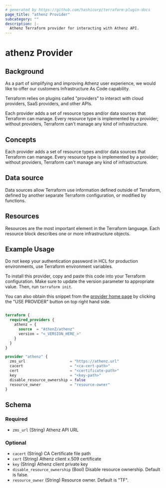 ```yaml
---
# generated by https://github.com/hashicorp/terraform-plugin-docs
page_title: "athenz Provider"
subcategory: ""
description: |-
  Athenz Terraform provider for interacting with Athenz API.
---
```


# athenz Provider

## Background

As a part of simplifying and improving Athenz user experience, we would like to offer our customers Infrastructure As
Code capability.

Terraform relies on plugins called "providers" to interact with cloud providers, SaaS providers, and other APIs.

Each provider adds a set of resource types and/or data sources that Terraform can manage. Every resource type is
implemented by a provider; without providers, Terraform can't manage any kind of infrastructure.

## Concepts

Each provider adds a set of resource types and/or data sources that Terraform can manage.
Every resource type is implemented by a provider; without providers, Terraform can't manage any kind of infrastructure.

## Data source

Data sources allow Terraform use information defined outside of Terraform, defined by another separate Terraform
configuration, or modified by functions.

## Resources

Resources are the most important element in the Terraform language. Each resource block describes one or more
infrastructure objects.

## Example Usage

Do not keep your authentication password in HCL for production environments, use Terraform environment variables.

To install this provider, copy and paste this code into your Terraform configuration. Make sure to update the version
parameter to appropriate value. Then, run `terraform init`.

You can also obtain this snippet from
the [provider home page](https://registry.terraform.io/providers/AthenZ/athenz/latest) by clicking the "USE PROVIDER"
button on top right hand side.

```terraform

terraform {
  required_providers {
    athenz = {
      source  = "AthenZ/athenz"
      version = "<_VERSION_HERE_>"
    }
  }
}

provider "athenz" {
  zms_url                    = "https://athenz.url"
  cacert                     = "<ca-cert-path>"
  cert                       = "<certificate-path>"
  key                        = "<key-path>"
  disable_resource_ownership = false
  resource_owner             = "resource-owner"
}
```

<!-- schema generated by tfplugindocs -->

## Schema

### Required

- `zms_url` (String) Athenz API URL

### Optional

- `cacert` (String) CA Certificate file path
- `cert` (String) Athenz client x.509 certificate
- `key` (String) Athenz client private key
- `disable_resource_ownership` (Bool) Disable resource ownership. Default is false.
- `resource_owner` (String) Resource owner. Default is "TF".
